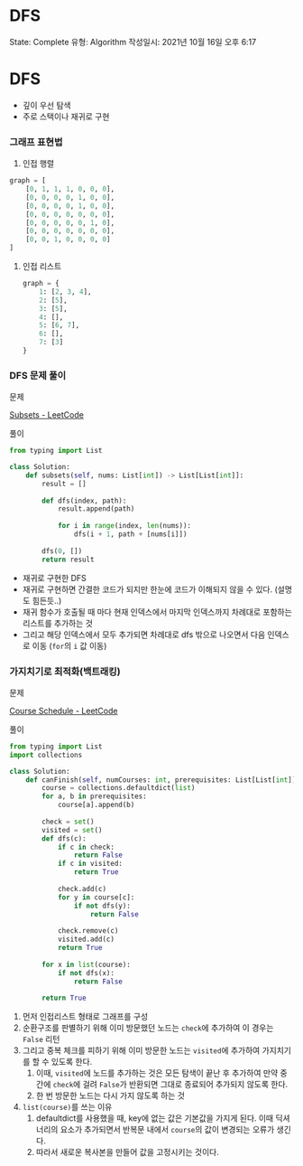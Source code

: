 # DFS

State: Complete
유형: Algorithm
작성일시: 2021년 10월 16일 오후 6:17

# DFS

- 깊이 우선 탐색
- 주로 스택이나 재귀로 구현

### 그래프 표현법

1. 인접 행렬

```python
graph = [
	[0, 1, 1, 1, 0, 0, 0],
	[0, 0, 0, 0, 1, 0, 0],
	[0, 0, 0, 0, 1, 0, 0],
	[0, 0, 0, 0, 0, 0, 0],
	[0, 0, 0, 0, 0, 1, 0],
	[0, 0, 0, 0, 0, 0, 0],
	[0, 0, 1, 0, 0, 0, 0]
]
```

1. 인접 리스트
    
    ```python
    graph = {
    	1: [2, 3, 4],
    	2: [5],
    	3: [5],
    	4: [],
    	5: [6, 7],
    	6: [],
    	7: [3]
    }
    ```
    

### DFS 문제 풀이

문제

[Subsets - LeetCode](https://leetcode.com/problems/subsets/)

풀이

```python
from typing import List

class Solution:
    def subsets(self, nums: List[int]) -> List[List[int]]:
        result = []
        
        def dfs(index, path):
            result.append(path)
            
            for i in range(index, len(nums)):
                dfs(i + 1, path + [nums[i]])
                
        dfs(0, [])
        return result
```

- 재귀로 구현한 DFS
- 재귀로 구현하면 간결한 코드가 되지만 한눈에 코드가 이해되지 않을 수 있다. (설명도 힘든듯..)
- 재귀 함수가 호출될 때 마다 현재 인덱스에서 마지막 인덱스까지 차례대로 포함하는 리스트를 추가하는 것
- 그리고 해당 인덱스에서 모두 추가되면 차례대로 dfs 밖으로 나오면서 다음 인덱스로 이동 (`for`의 `i` 값 이동)

### 가지치기로 최적화(백트래킹)

문제

[Course Schedule - LeetCode](https://leetcode.com/problems/course-schedule/)

풀이

```python
from typing import List
import collections

class Solution:
    def canFinish(self, numCourses: int, prerequisites: List[List[int]]) -> bool:
        course = collections.defaultdict(list)
        for a, b in prerequisites:
            course[a].append(b)
        
        check = set()
        visited = set()
        def dfs(c):
            if c in check:
                return False
            if c in visited:
                return True
            
            check.add(c)
            for y in course[c]:
                if not dfs(y):
                    return False
            
            check.remove(c)
            visited.add(c)
            return True
        
        for x in list(course):
            if not dfs(x):
                return False
        
        return True
```

1. 먼저 인접리스트 형태로 그래프를 구성
2. 순환구조를 판별하기 위해 이미 방문했던 노드는 `check`에 추가하여 이 경우는 `False` 리턴
3. 그리고 중복 체크를 피하기 위해 이미 방문한 노드는 `visited`에 추가하여 가지치기를 할 수 있도록 한다.
    1. 이때, `visited`에 노드를 추가하는 것은 모든 탐색이 끝난 후 추가하여 만약 중간에 `check`에 걸려 `False`가 반환되면 그대로 종료되어 추가되지 않도록 한다.
    2. 한 번 방문한 노드는 다시 가지 않도록 하는 것
4. `list(course)`를 쓰는 이유
    1. defaultdict를 사용했을 때, key에 없는 값은 기본값을 가지게 된다. 이때 딕셔너리의 요소가 추가되면서 반복문 내에서 `course`의 값이 변경되는 오류가 생긴다.
    2. 따라서 새로운 복사본을 만들어 값을 고정시키는 것이다.